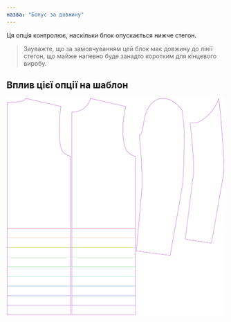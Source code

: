 ```yaml
---
назва: "Бонус за довжину"
---
```


Ця опція контролює, наскільки блок опускається нижче стегон.

> Зауважте, що за замовчуванням цей блок має довжину до лінії стегон, що майже напевно буде занадто коротким для кінцевого виробу.

## Вплив цієї опції на шаблон

![На цьому зображенні показано вплив цієї опції шляхом накладання декількох варіантів, які мають різне значення для цієї опції](bent_lengthbonus_sample.svg "Вплив цієї опції на шаблон")
